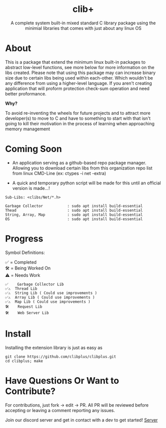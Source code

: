 <div align="center">
 <h1>clib+</h1>
 <p>A complete system built-in mixed standard C library package using the minimial libraries that comes with just about any linux OS</p>
</div>

# About

This is a package that extend the minimum linux built-in packages to abstract low-level functions, see more below for more information on the libs created.
Please note that using this package may can increase binary size due to certain libs being used within each-other. Which wouldn't be any difference from using a higher-level language. If you aren't creating application that will proform protection check-sum operation and need better proformance.

<b>Why?</b>

To avoid re-inventing the wheels for future projects and to attract more developer(s) to move to C and have to something to start with that isn't going to kill their motivation in the process of learning when approaching memory management

# Coming Soon

- An application serving as a github-based repo package manager. Allowing you to download certain libs from this organization repo list from linux CMD-Line (ex: ctypes -i net -extra)

- A quick and temporary python script will be made for this until an official version is made...!


``Sub-Libs: <clibs/Net/*.h>``
```
Garbage Collector           : sudo apt install build-essential
Thead                       : sudo apt install build-essential
String, Array, Map          : sudo apt install build-essential
OS                          : sudo apt install build-essential
```

# Progress

<p>Symbol Definitions:<p>

<p>✅ = Completed<br />🛠️ = Being Worked On<br />⚠️ = Needs Work</p>

```
✅    Garbage Collector Lib
✅⚠️  Thread Lib 
✅⚠️  String Lib ( Could use improvements )
✅⚠️  Array Lib ( Could use improvements )
✅⚠️  Map Lib ( Could use improvements )
🛠️    Request Lib
🛠️    Web Server Lib
```

# Install

Installing the extension library is just as easy as 

```
git clone https://github.com/clibplus/clibplus.git
cd clibplus; make
```

# Have Questions Or Want to Contribute?

For contributions, just fork -> edit -> PR. All PR will be reviewed before accepting or leaving a comment reporting any issues.

Join our discord server and get in contact with a dev to get started! [Server](https://discord.gg/nDB7QARjCU)
